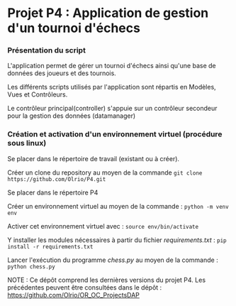 # Projet P4 : Application de gestion d'un tournoi d'échecs

### Présentation du script

L'application permet de gérer un tournoi d'échecs ainsi qu'une base de données des joueurs et des tournois.

Les différents scripts utilisés par l'application sont répartis en Modèles, Vues et Contrôleurs.

Le contrôleur principal(controller) s'appuie sur un contrôleur secondeur pour la gestion des données (datamanager)
      
### Création et activation d'un environnement virtuel (procédure sous linux)

Se placer dans le répertoire de travail (existant ou à créer).  
  
Créer un clone du repository au moyen de la commande `git clone https://github.com/Olrio/P4.git`  

Se placer dans le répertoire P4

Créer un environnement virtuel au moyen de la commande : `python -m venv env` 

Activer cet environnement virtuel  avec : `source env/bin/activate`    

Y installer les modules nécessaires à partir du fichier *requirements.txt* : `pip install -r requirements.txt` 

Lancer l'exécution du programme *chess.py* au moyen de la commande : `python chess.py`  

NOTE : Ce dépôt comprend les dernières versions du projet P4.
Les précédentes peuvent être consultées dans le dépôt : https://github.com/Olrio/OR_OC_ProjectsDAP
